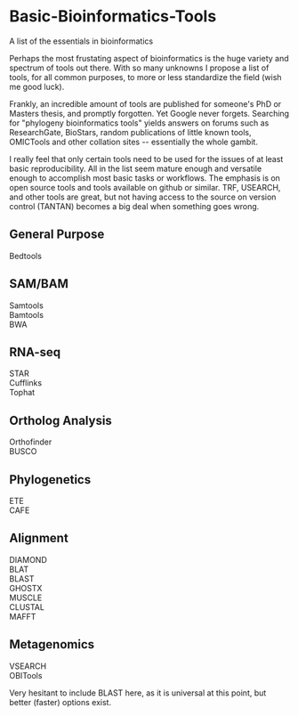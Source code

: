 # Basic-Bioinformatics-Tools
A list of the essentials in bioinformatics

Perhaps the most frustating aspect of bioinformatics is the huge variety and spectrum of tools out there. With so many unknowns I propose a list of tools, for all common purposes, to more or less standardize the field (wish me good luck). 

Frankly, an incredible amount of tools are published for someone's PhD or Masters thesis, and promptly forgotten. Yet Google never forgets. Searching for "phylogeny bioinformatics tools" yields answers on forums such as ResearchGate, BioStars, random publications of little known tools, OMICTools and other collation sites -- essentially the whole gambit.

I really feel that only certain tools need to be used for the issues of at least basic reproducibility. All in the list seem mature enough and versatile enough to accomplish most basic tasks or workflows. The emphasis is on open source tools and tools available on github or similar. TRF, USEARCH, and other tools are great, but not having access to the source on version control (TANTAN) becomes a big deal when something goes wrong. 

## General Purpose

Bedtools

## SAM/BAM 

Samtools <br>
Bamtools <br>
BWA <br>

## RNA-seq

STAR <br>
Cufflinks <br>
Tophat <br>

## Ortholog Analysis

Orthofinder <br>
BUSCO <br>

## Phylogenetics

ETE <br>
CAFE <br>

## Alignment

DIAMOND <br>
BLAT <br>
BLAST <br>
GHOSTX <br>
MUSCLE <br>
CLUSTAL <br>
MAFFT <br>

## Metagenomics

VSEARCH <br>
OBITools <br>

Very hesitant to include BLAST here, as it is universal at this point, but better (faster) options exist.


